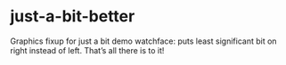 just-a-bit-better
=================

Graphics fixup for just a bit demo watchface: puts least significant bit on right instead of left. That’s all there is to it!
